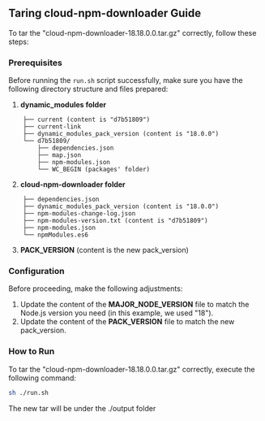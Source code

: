 ## Taring cloud-npm-downloader Guide

To tar the "cloud-npm-downloader-18.18.0.0.tar.gz" correctly, follow these steps:

### Prerequisites

Before running the `run.sh` script successfully, make sure you have the following directory structure and files prepared:

1. **dynamic_modules folder**
```
    ├── current (content is "d7b51809")
    ├── current-link
    ├── dynamic_modules_pack_version (content is "18.0.0")
    └── d7b51809/
        ├── dependencies.json
        ├── map.json
        ├── npm-modules.json
        └── WC_BEGIN (packages' folder)
```
2. **cloud-npm-downloader folder**
```
    ├── dependencies.json
    ├── dynamic_modules_pack_version (content is "18.0.0")
    ├── npm-modules-change-log.json
    ├── npm-modules-version.txt (content is "d7b51809")
    ├── npm-modules.json
    └── npmModules.es6
```
3. **PACK_VERSION** (content is the new pack_version)

### Configuration
Before proceeding, make the following adjustments:
1. Update the content of the **MAJOR_NODE_VERSION** file to match the Node.js version you need (in this example, we used "18").
2. Update the content of the **PACK_VERSION** file to match the new pack_version.

### How to Run
To tar the "cloud-npm-downloader-18.18.0.0.tar.gz" correctly, execute the following command:
```bash
sh ./run.sh
```

The new tar will be under the ./output folder
